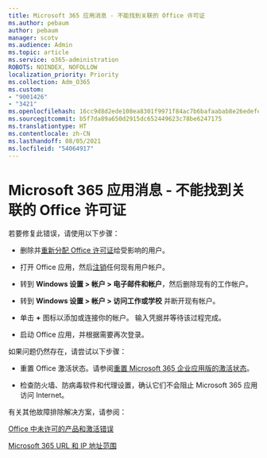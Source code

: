 ```yaml
---
title: Microsoft 365 应用消息 - 不能找到关联的 Office 许可证
ms.author: pebaum
author: pebaum
manager: scotv
ms.audience: Admin
ms.topic: article
ms.service: o365-administration
ROBOTS: NOINDEX, NOFOLLOW
localization_priority: Priority
ms.collection: Adm_O365
ms.custom:
- "9001426"
- "3421"
ms.openlocfilehash: 16cc9d8d2ede108ea8301f9971f84ac7b6bafaabab8e26edefe15acf66783339
ms.sourcegitcommit: b5f7da89a650d2915dc652449623c78be6247175
ms.translationtype: HT
ms.contentlocale: zh-CN
ms.lasthandoff: 08/05/2021
ms.locfileid: "54064917"
---
```

# <a name="microsoft-365-apps-message---couldnt-find-office-licenses-associated"></a>Microsoft 365 应用消息 - 不能找到关联的 Office 许可证

若要修复此错误，请使用以下步骤：

- 删除并[重新分配 Office 许可证](https://docs.microsoft.com/microsoft-365/admin/manage/assign-licenses-to-users)给受影响的用户。

- 打开 Office 应用，然后[注销](https://support.office.com/article/sign-out-of-office-5a20dc11-47e9-4b6f-945d-478cb6d92071)任何现有用户帐户。

- 转到 **Windows 设置 > 帐户 > 电子邮件和帐户**，然后删除现有的工作帐户。

- 转到 **Windows 设置 > 帐户 > 访问工作或学校** 并断开现有帐户。

- 单击 **+** 图标以添加或连接你的帐户。 输入凭据并等待该过程完成。

- 启动 Office 应用，并根据需要再次登录。

如果问题仍然存在，请尝试以下步骤：

- 重置 Office 激活状态。请参阅[重置 Microsoft 365 企业应用版的激活状态](https://docs.microsoft.com/office365/troubleshoot/activation/reset-office-365-proplus-activation-state)。

- 检查防火墙、防病毒软件和代理设置，确认它们不会阻止 Microsoft 365 应用访问 Internet。 

有关其他故障排除解决方案，请参阅：

[Office 中未许可的产品和激活错误](https://support.office.com/Article/0d23d3c0-c19c-4b2f-9845-5344fedc4380?wt.mc_id=Alchemy_ClientDIA)

[Microsoft 365 URL 和 IP 地址范围](https://docs.microsoft.com/office365/enterprise/urls-and-ip-address-ranges)
